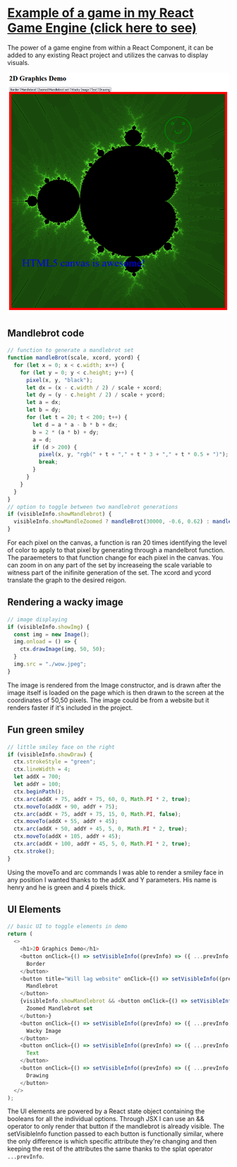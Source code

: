 # [Example of a game in my React Game Engine (click here to see)](https://legoguy32109.github.io/ReactGameEngine/)
The power of a game engine from within a React Component, it can be added to any existing React project and utilizes the canvas to display visuals.
  
![image of site working](./public/siteImage.png)

## Mandlebrot code
```javascript
// function to generate a mandlebrot set
function mandleBrot(scale, xcord, ycord) {
  for (let x = 0; x < c.width; x++) {
    for (let y = 0; y < c.height; y++) {
      pixel(x, y, "black");
      let dx = (x - c.width / 2) / scale + xcord;
      let dy = (y - c.height / 2) / scale + ycord;
      let a = dx;
      let b = dy;
      for (let t = 20; t < 200; t++) {
        let d = a * a - b * b + dx;
        b = 2 * (a * b) + dy;
        a = d;
        if (d > 200) {
          pixel(x, y, "rgb(" + t + "," + t * 3 + "," + t * 0.5 + ")");
          break;
        }
      }
    }
  }
}
// option to toggle between two mandlebrot generations
if (visibleInfo.showMandlebrot) {
  visibleInfo.showMandleZoomed ? mandleBrot(30000, -0.6, 0.62) : mandleBrot(390, -0.3, 0);
}
```
For each pixel on the canvas, a function is ran 20 times identifying the level of color to apply to that pixel by generating through a mandelbrot function. The paraemeters to that function change for each pixel in the canvas. You can zoom in on any part of the set by increaseing the scale variable to witness part of the inifinite generation of the set. The xcord and ycord translate the graph to the desired reigon.

## Rendering a wacky image
```javascript
// image displaying
if (visibleInfo.showImg) {
  const img = new Image();
  img.onload = () => {
    ctx.drawImage(img, 50, 50);
  }
  img.src = "./wow.jpeg";
}
```
The image is rendered from the Image constructor, and is drawn after the image itself is loaded on the page which is then drawn to the screen at the coordinates of 50,50 pixels. The image could be from a website but it renders faster if it's included in the project.

## Fun green smiley
```javascript
// little smiley face on the right
if (visibleInfo.showDraw) {
  ctx.strokeStyle = "green";
  ctx.lineWidth = 4;
  let addX = 700;
  let addY = 100;
  ctx.beginPath();
  ctx.arc(addX + 75, addY + 75, 60, 0, Math.PI * 2, true);
  ctx.moveTo(addX + 90, addY + 75);
  ctx.arc(addX + 75, addY + 75, 15, 0, Math.PI, false);
  ctx.moveTo(addX + 55, addY + 45);
  ctx.arc(addX + 50, addY + 45, 5, 0, Math.PI * 2, true);
  ctx.moveTo(addX + 105, addY + 45);
  ctx.arc(addX + 100, addY + 45, 5, 0, Math.PI * 2, true);
  ctx.stroke();
}
```
Using the moveTo and arc commands I was able to render a smiley face in any position I wanted thanks to the addX and Y parameters. His name is henry and he is green and 4 pixels thick.

## UI Elements
```javascript
// basic UI to toggle elements in demo
return (
  <>
    <h1>2D Graphics Demo</h1>
    <button onClick={() => setVisibleInfo((prevInfo) => ({ ...prevInfo, showBorder: !prevInfo.showBorder }))}>
      Border
    </button>
    <button title="Will lag website" onClick={() => setVisibleInfo((prevInfo) => ({ ...prevInfo, showMandlebrot: !prevInfo.showMandlebrot }))}>
      Mandlebrot
    </button>
    {visibleInfo.showMandlebrot && <button onClick={() => setVisibleInfo((prevInfo) => ({ ...prevInfo, showMandleZoomed: !prevInfo.showMandleZoomed }))}>
      Zoomed Mandlebrot set
    </button>}
    <button onClick={() => setVisibleInfo((prevInfo) => ({ ...prevInfo, showImg: !prevInfo.showImg }))}>
      Wacky Image
    </button>
    <button onClick={() => setVisibleInfo((prevInfo) => ({ ...prevInfo, showText: !prevInfo.showText }))}>
      Text
    </button>
    <button onClick={() => setVisibleInfo((prevInfo) => ({ ...prevInfo, showDraw: !prevInfo.showDraw }))}>
      Drawing
    </button>
  </>
);
```
The UI elements are powered by a React state object containing the booleans for all the individual options. Through JSX I can use an && operator to only render that button if the mandlebrot is already visible. The setVisibleInfo function passed to each button is functionally similar, where the only difference is which specific attribute they're changing and then keeping the rest of the attributes the same thanks to the splat operator `...prevInfo`.
